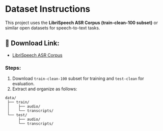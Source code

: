 # Dataset Instructions

This project uses the **LibriSpeech ASR Corpus (train-clean-100 subset)** or similar open datasets for speech-to-text tasks.

## 🔗 Download Link:
- [LibriSpeech ASR Corpus](https://www.openslr.org/12/)

### Steps:
1. Download `train-clean-100` subset for training and `test-clean` for evaluation.
2. Extract and organize as follows:
```
data/
 ├── train/
 │    ├── audio/
 │    └── transcripts/
 └── test/
      ├── audio/
      └── transcripts/
```
